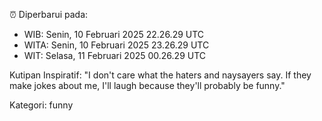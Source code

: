 ⏰ Diperbarui pada:
- WIB: Senin, 10 Februari 2025 22.26.29 UTC
- WITA: Senin, 10 Februari 2025 23.26.29 UTC
- WIT: Selasa, 11 Februari 2025 00.26.29 UTC

Kutipan Inspiratif:
"I don't care what the haters and naysayers say. If they make jokes about me, I'll laugh because they'll probably be funny."


Kategori: funny

